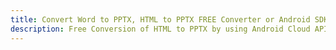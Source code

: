 ---title: Convert Word to PPTX, HTML to PPTX FREE Converter or Android SDKdescription: Free Conversion of HTML to PPTX by using Android Cloud APIs & SDKs. Also Create, Edit & Render Microsoft Word & OpenOffice documents in the Cloud.---